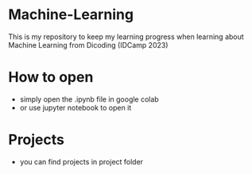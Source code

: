 # Machine-Learning
This is my repository to keep my learning progress when learning about Machine Learning from Dicoding (IDCamp 2023)

# How to open
- simply open the .ipynb file in google colab
- or use jupyter notebook to open it

# Projects
- you can find projects in project folder
